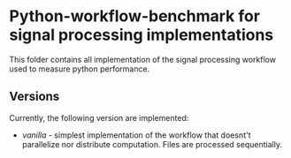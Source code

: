 # Python-workflow-benchmark for signal processing implementations

This folder contains all implementation of the signal processing workflow
used to measure python performance.

## Versions

Currently, the following version are implemented:

+ _vanilla_ - simplest implementation of the workflow that doesnt't parallelize
nor distribute computation. Files are processed sequentially.
